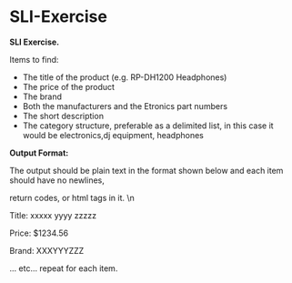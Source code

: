 SLI-Exercise
============

**SLI Exercise.**

Items to find: 

- The title of the product (e.g. RP-DH1200 Headphones) 
- The price of the product 
- The brand 
- Both the manufacturers and the Etronics part numbers 
- The short description 
- The category structure, preferable as a delimited list, in this case it would be electronics,dj 
equipment, headphones 


**Output Format:**

The output should be plain text in the format shown below and each item should have no newlines, 

return codes, or html tags in it. \n

Title: xxxxx yyyy zzzzz 

Price: $1234.56 

Brand: XXXYYYZZZ 

... etc... repeat for each item. 
